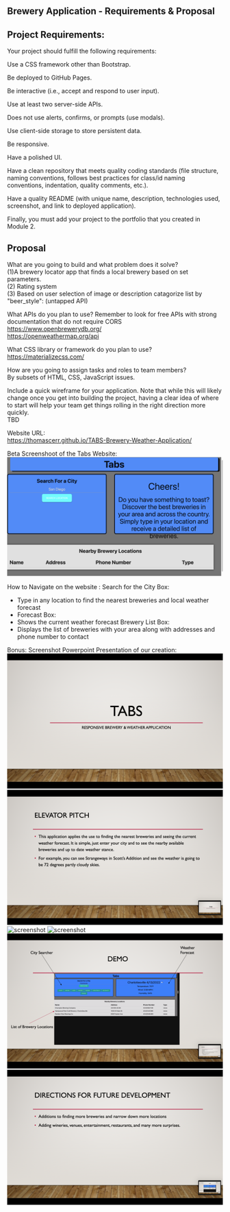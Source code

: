 ## Brewery Application - Requirements & Proposal


## Project Requirements:

Your project should fulfill the following requirements:

Use a CSS framework other than Bootstrap.

Be deployed to GitHub Pages.

Be interactive (i.e., accept and respond to user input).

Use at least two server-side APIs.

Does not use alerts, confirms, or prompts (use modals).

Use client-side storage to store persistent data.

Be responsive.

Have a polished UI.

Have a clean repository that meets quality coding standards (file structure, naming conventions, follows best practices for class/id naming conventions, indentation, quality comments, etc.).

Have a quality README (with unique name, description, technologies used, screenshot, and link to deployed application).

Finally, you must add your project to the portfolio that you created in Module 2.


## Proposal

What are you going to build and what problem does it solve?<br/>
(1)A brewery locator app that finds a local brewery based on set parameters.<br/>
(2) Rating system <br/>
(3) Based on user selection of image or description catagorize list by  "beer_style": (untapped API)

What APIs do you plan to use? Remember to look for free APIs with strong documentation that do not require CORS<br/>
https://www.openbrewerydb.org/ <br/>
https://openweathermap.org/api<br/>


What CSS library or framework do you plan to use?<br/>
https://materializecss.com/

How are you going to assign tasks and roles to team members?<br/>
By subsets of HTML, CSS, JavaScript issues.

Include a quick wireframe for your application. Note that while this will likely change once you get into building the project, having a clear idea of where to start 
will help your team get things rolling in the right direction more quickly.<br/>
TBD

Website URL:<br/>
https://thomascerr.github.io/TABS-Brewery-Weather-Application/

Beta Screenshoot of the Tabs Website:
![ScreenShot](./assets/images/Screen%20Shot%202022-04-14%20at%206.50.09%20PM.png)

How to Navigate on the website : 
Search for the City Box: 
 - Type in any location to find the nearest breweries and local weather forecast
 - Forecast Box: 
 - Shows the current weather forecast
 Brewery List Box: 
 - Displays the list of breweries with your area along with addresses and phone number to contact

Bonus: Screenshot Powerpoint Presentation of our creation:
![screenshot](./assets/images/Screen%20Shot%202022-04-16%20at%206.49.36%20PM.png)
![screenshot](./assets/images/Screen%20Shot%202022-04-16%20at%206.49.38%20PM.png)
![screenshot](./assets/images/Screen%20Shot%202022-04-16%20at%206.49.39%20PM.png)
![screenshot](./assets/images/Screen%20Shot%202022-04-16%20at%206.49.41%20PM.png)
![screenshot](./assets/images/Screen%20Shot%202022-04-16%20at%206.49.43%20PM.png)
![screenshot](./assets/images/Screen%20Shot%202022-04-16%20at%206.49.46%20PM.png)
